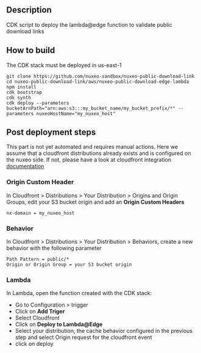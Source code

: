 ## Description

CDK script to deploy the lambda@edge function to validate public download links

## How to build

The CDK stack must be deployed in us-east-1 

```
git clone https://github.com/nuxeo-sandbox/nuxeo-public-download-link
cd nuxeo-public-download-link/aws/nuxeo-public-download-edge-lambda
npm install
cdk bootstrap
cdk synth
cdk deploy --parameters bucketArnPath="arn:aws:s3:::my_bucket_name/my_bucket_prefix/*" --parameters nuxeoHostName="my_nuxeo_host"
```

## Post deployment steps

This part is not yet automated and requires manual actions. 
Here we assume that a cloudfront distributions already exists and is configured on the nuxeo side. 
If not, please have a look at cloudfront integration [documentation](https://doc.nuxeo.com/nxdoc/amazon-cloudfront-distribution/)

### Origin Custom Header

In Cloudfront > Distributions > Your Distribution > Origins and Origin Groups, edit your S3 bucket origin and add an **Origin Custom Headers**

```
nx-domain = my_nuxeo_host
```

### Behavior

In Cloudfront > Distributions > Your Distribution > Behaviors, create a new behavior with the following parameter

```
Path Pattern = public/*
Origin or Origin Group = your S3 bucket origin
```

### Lambda

In Lambda, open the function created with the CDK stack:
* Go to Configuration > trigger
* Click on **Add Triger**
* Select Cloudfront
* Click on **Deploy to Lambda@Edge**
* Select your distribution, the cache behavior configured in the previous step and select Origin request for the cloudfront event
* click on deploy
